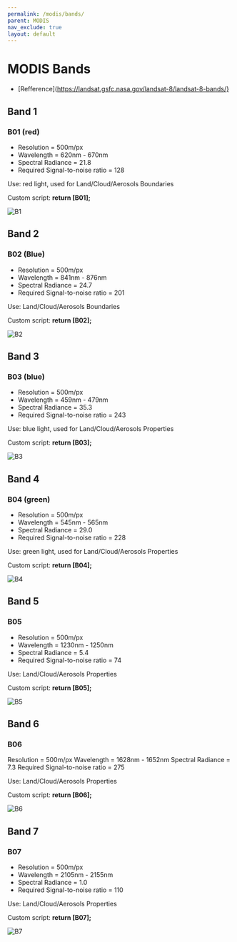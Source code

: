 ```yaml
---
permalink: /modis/bands/
parent: MODIS
nav_exclude: true
layout: default
---
```


# MODIS Bands

 - [Refference](https://landsat.gsfc.nasa.gov/landsat-8/landsat-8-bands/}

## Band 1

### B01 (red)

- Resolution = 500m/px
- Wavelength = 620nm - 670nm
- Spectral Radiance = 21.8
- Required Signal-to-noise ratio = 128

Use: red light, used for Land/Cloud/Aerosols Boundaries

Custom script: **return [B01];**

![B1](fig/fig1.jpg)

## Band 2

### B02 (Blue)

- Resolution = 500m/px
- Wavelength = 841nm - 876nm
- Spectral Radiance = 24.7
- Required Signal-to-noise ratio = 201

Use: Land/Cloud/Aerosols Boundaries

Custom script: **return [B02];**

![B2](fig/fig2.jpg)

## Band 3

### B03 (blue)

- Resolution = 500m/px
- Wavelength = 459nm - 479nm
- Spectral Radiance = 35.3
- Required Signal-to-noise ratio = 243

Use: blue light, used for Land/Cloud/Aerosols Properties

Custom script: **return [B03];**

![B3](fig/fig3.jpg)

## Band 4

### B04 (green)

- Resolution = 500m/px
- Wavelength = 545nm - 565nm
- Spectral Radiance = 29.0
- Required Signal-to-noise ratio = 228

Use: green light, used for Land/Cloud/Aerosols Properties

Custom script: **return [B04];**

![B4](fig/fig4.jpg)

## Band 5

### B05

- Resolution = 500m/px
- Wavelength = 1230nm - 1250nm
- Spectral Radiance = 5.4
- Required Signal-to-noise ratio = 74

Use: Land/Cloud/Aerosols Properties

Custom script: **return [B05];**

![B5](fig/fig5.jpg)

## Band 6

### B06

Resolution = 500m/px
Wavelength = 1628nm - 1652nm
Spectral Radiance = 7.3
Required Signal-to-noise ratio = 275

Use: Land/Cloud/Aerosols Properties

Custom script: **return [B06];**

![B6](fig/fig6.jpg)

## Band 7

### B07

- Resolution = 500m/px
- Wavelength = 2105nm - 2155nm
- Spectral Radiance = 1.0
- Required Signal-to-noise ratio = 110

Use: Land/Cloud/Aerosols Properties

Custom script: **return [B07];**

![B7](fig/fig7.jpg)
